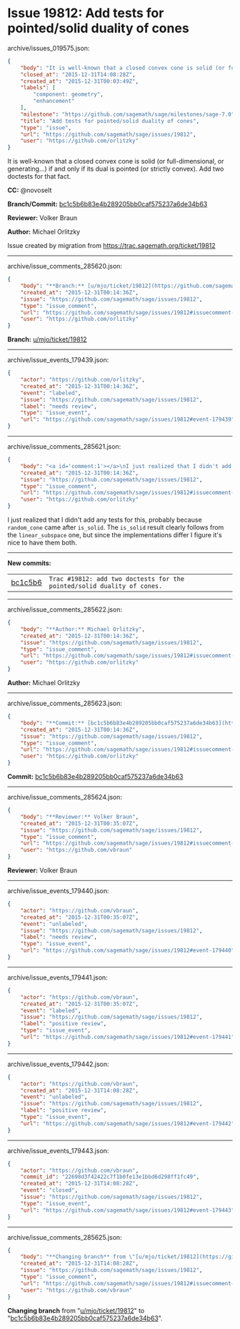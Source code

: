 # Issue 19812: Add tests for pointed/solid duality of cones

archive/issues_019575.json:
```json
{
    "body": "It is well-known that a closed convex cone is solid (or full-dimensional, or generating...) if and only if its dual is pointed (or strictly convex). Add two doctests for that fact.\n\n\n**CC:**  @novoselt\n\n**Branch/Commit:** [bc1c5b6b83e4b289205bb0caf575237a6de34b63](https://github.com/sagemath/sagetrac-mirror/commit/bc1c5b6b83e4b289205bb0caf575237a6de34b63)\n\n**Reviewer:** Volker Braun\n\n**Author:** Michael Orlitzky\n\nIssue created by migration from https://trac.sagemath.org/ticket/19812\n\n",
    "closed_at": "2015-12-31T14:08:28Z",
    "created_at": "2015-12-31T00:03:49Z",
    "labels": [
        "component: geometry",
        "enhancement"
    ],
    "milestone": "https://github.com/sagemath/sage/milestones/sage-7.0",
    "title": "Add tests for pointed/solid duality of cones",
    "type": "issue",
    "url": "https://github.com/sagemath/sage/issues/19812",
    "user": "https://github.com/orlitzky"
}
```
It is well-known that a closed convex cone is solid (or full-dimensional, or generating...) if and only if its dual is pointed (or strictly convex). Add two doctests for that fact.


**CC:**  @novoselt

**Branch/Commit:** [bc1c5b6b83e4b289205bb0caf575237a6de34b63](https://github.com/sagemath/sagetrac-mirror/commit/bc1c5b6b83e4b289205bb0caf575237a6de34b63)

**Reviewer:** Volker Braun

**Author:** Michael Orlitzky

Issue created by migration from https://trac.sagemath.org/ticket/19812





---

archive/issue_comments_285620.json:
```json
{
    "body": "**Branch:** [u/mjo/ticket/19812](https://github.com/sagemath/sagetrac-mirror/tree/u/mjo/ticket/19812)",
    "created_at": "2015-12-31T00:14:36Z",
    "issue": "https://github.com/sagemath/sage/issues/19812",
    "type": "issue_comment",
    "url": "https://github.com/sagemath/sage/issues/19812#issuecomment-285620",
    "user": "https://github.com/orlitzky"
}
```

**Branch:** [u/mjo/ticket/19812](https://github.com/sagemath/sagetrac-mirror/tree/u/mjo/ticket/19812)



---

archive/issue_events_179439.json:
```json
{
    "actor": "https://github.com/orlitzky",
    "created_at": "2015-12-31T00:14:36Z",
    "event": "labeled",
    "issue": "https://github.com/sagemath/sage/issues/19812",
    "label": "needs review",
    "type": "issue_event",
    "url": "https://github.com/sagemath/sage/issues/19812#event-179439"
}
```



---

archive/issue_comments_285621.json:
```json
{
    "body": "<a id='comment:1'></a>\nI just realized that I didn't add any tests for this, probably because `random_cone` came after `is_solid`. The `is_solid` result clearly follows from the `linear_subspace` one, but since the implementations differ I figure it's nice to have them both.\n\n---\n**New commits:**\n<table><tr><td><a href=\"https://github.com/sagemath/sagetrac-mirror/commit/bc1c5b6b83e4b289205bb0caf575237a6de34b63\">bc1c5b6</a></td><td><code>Trac #19812: add two doctests for the pointed/solid duality of cones.</code></td></tr></table>\n",
    "created_at": "2015-12-31T00:14:36Z",
    "issue": "https://github.com/sagemath/sage/issues/19812",
    "type": "issue_comment",
    "url": "https://github.com/sagemath/sage/issues/19812#issuecomment-285621",
    "user": "https://github.com/orlitzky"
}
```

<a id='comment:1'></a>
I just realized that I didn't add any tests for this, probably because `random_cone` came after `is_solid`. The `is_solid` result clearly follows from the `linear_subspace` one, but since the implementations differ I figure it's nice to have them both.

---
**New commits:**
<table><tr><td><a href="https://github.com/sagemath/sagetrac-mirror/commit/bc1c5b6b83e4b289205bb0caf575237a6de34b63">bc1c5b6</a></td><td><code>Trac #19812: add two doctests for the pointed/solid duality of cones.</code></td></tr></table>




---

archive/issue_comments_285622.json:
```json
{
    "body": "**Author:** Michael Orlitzky",
    "created_at": "2015-12-31T00:14:36Z",
    "issue": "https://github.com/sagemath/sage/issues/19812",
    "type": "issue_comment",
    "url": "https://github.com/sagemath/sage/issues/19812#issuecomment-285622",
    "user": "https://github.com/orlitzky"
}
```

**Author:** Michael Orlitzky



---

archive/issue_comments_285623.json:
```json
{
    "body": "**Commit:** [bc1c5b6b83e4b289205bb0caf575237a6de34b63](https://github.com/sagemath/sagetrac-mirror/commit/bc1c5b6b83e4b289205bb0caf575237a6de34b63)",
    "created_at": "2015-12-31T00:14:36Z",
    "issue": "https://github.com/sagemath/sage/issues/19812",
    "type": "issue_comment",
    "url": "https://github.com/sagemath/sage/issues/19812#issuecomment-285623",
    "user": "https://github.com/orlitzky"
}
```

**Commit:** [bc1c5b6b83e4b289205bb0caf575237a6de34b63](https://github.com/sagemath/sagetrac-mirror/commit/bc1c5b6b83e4b289205bb0caf575237a6de34b63)



---

archive/issue_comments_285624.json:
```json
{
    "body": "**Reviewer:** Volker Braun",
    "created_at": "2015-12-31T00:35:07Z",
    "issue": "https://github.com/sagemath/sage/issues/19812",
    "type": "issue_comment",
    "url": "https://github.com/sagemath/sage/issues/19812#issuecomment-285624",
    "user": "https://github.com/vbraun"
}
```

**Reviewer:** Volker Braun



---

archive/issue_events_179440.json:
```json
{
    "actor": "https://github.com/vbraun",
    "created_at": "2015-12-31T00:35:07Z",
    "event": "unlabeled",
    "issue": "https://github.com/sagemath/sage/issues/19812",
    "label": "needs review",
    "type": "issue_event",
    "url": "https://github.com/sagemath/sage/issues/19812#event-179440"
}
```



---

archive/issue_events_179441.json:
```json
{
    "actor": "https://github.com/vbraun",
    "created_at": "2015-12-31T00:35:07Z",
    "event": "labeled",
    "issue": "https://github.com/sagemath/sage/issues/19812",
    "label": "positive review",
    "type": "issue_event",
    "url": "https://github.com/sagemath/sage/issues/19812#event-179441"
}
```



---

archive/issue_events_179442.json:
```json
{
    "actor": "https://github.com/vbraun",
    "created_at": "2015-12-31T14:08:28Z",
    "event": "unlabeled",
    "issue": "https://github.com/sagemath/sage/issues/19812",
    "label": "positive review",
    "type": "issue_event",
    "url": "https://github.com/sagemath/sage/issues/19812#event-179442"
}
```



---

archive/issue_events_179443.json:
```json
{
    "actor": "https://github.com/vbraun",
    "commit_id": "22698d3f42422c7f1b0fe13e1bbd6d298ff1fc49",
    "created_at": "2015-12-31T14:08:28Z",
    "event": "closed",
    "issue": "https://github.com/sagemath/sage/issues/19812",
    "type": "issue_event",
    "url": "https://github.com/sagemath/sage/issues/19812#event-179443"
}
```



---

archive/issue_comments_285625.json:
```json
{
    "body": "**Changing branch** from \"[u/mjo/ticket/19812](https://github.com/sagemath/sagetrac-mirror/tree/u/mjo/ticket/19812)\" to \"[bc1c5b6b83e4b289205bb0caf575237a6de34b63](https://github.com/sagemath/sagetrac-mirror/commit/bc1c5b6b83e4b289205bb0caf575237a6de34b63)\".",
    "created_at": "2015-12-31T14:08:28Z",
    "issue": "https://github.com/sagemath/sage/issues/19812",
    "type": "issue_comment",
    "url": "https://github.com/sagemath/sage/issues/19812#issuecomment-285625",
    "user": "https://github.com/vbraun"
}
```

**Changing branch** from "[u/mjo/ticket/19812](https://github.com/sagemath/sagetrac-mirror/tree/u/mjo/ticket/19812)" to "[bc1c5b6b83e4b289205bb0caf575237a6de34b63](https://github.com/sagemath/sagetrac-mirror/commit/bc1c5b6b83e4b289205bb0caf575237a6de34b63)".
